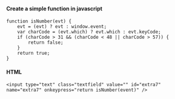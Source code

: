 #### Create a simple function in javascript
```
function isNumber(evt) {
    evt = (evt) ? evt : window.event;
    var charCode = (evt.which) ? evt.which : evt.keyCode;
    if (charCode > 31 && (charCode < 48 || charCode > 57)) {
        return false;
    }
    return true;
}
```

#### HTML 
```
<input type="text" class="textfield" value="" id="extra7" name="extra7" onkeypress="return isNumber(event)" />
```